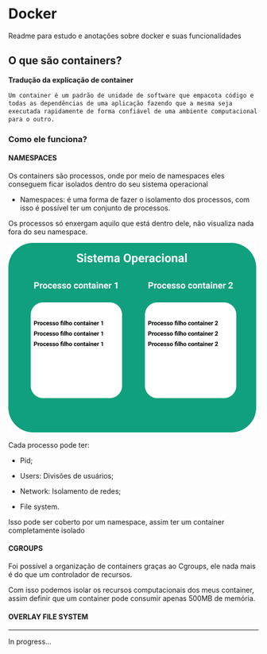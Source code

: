 # Docker

Readme para estudo e anotações sobre docker e suas funcionalidades

## O que são containers?

**Tradução da explicação de container**

    Um container é um padrão de unidade de software que empacota código e todas as dependências de uma aplicação fazendo que a mesma seja executada rapidamente de forma confiável de uma ambiente computacional para o outro.

### Como ele funciona?

#### NAMESPACES

Os containers são processos, onde por meio de namespaces eles conseguem ficar isolados dentro do seu sistema operacional

- Namespaces: é uma forma de fazer o isolamento dos processos, com isso é possível ter um conjunto de processos.

Os processos só enxergam aquilo que está dentro dele, não visualiza nada fora do seu namespace.

![Namespace](docs/img/namespace.png)

Cada processo pode ter:

- Pid;

- Users: Divisões de usuários;

- Network: Isolamento de redes;

- File system.

Isso pode ser coberto por um namespace, assim ter um container completamente isolado

#### CGROUPS

Foi possível a organização de containers graças ao Cgroups, ele nada mais é do que um controlador de recursos.

Com isso podemos isolar os recursos computacionais dos meus container, assim definir que um container pode consumir apenas 500MB de memória.

#### OVERLAY FILE SYSTEM

---

In progress...
